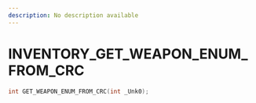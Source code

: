 ```yaml
---
description: No description available 
---
```


# INVENTORY\_GET_WEAPON_ENUM_FROM_CRC

```cpp
int GET_WEAPON_ENUM_FROM_CRC(int _Unk0);
```